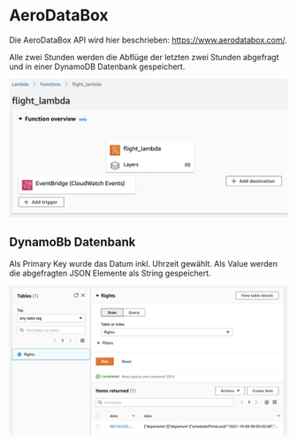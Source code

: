# AeroDataBox

Die AeroDataBox API wird hier beschrieben: https://www.aerodatabox.com/.

Alle zwei Stunden werden die Abflüge der letzten zwei Stunden abgefragt und in einer DynamoDB Datenbank gespeichert.

![](./Screenshots/AWS_Lambda.png)

## DynamoBb Datenbank

Als Primary Key wurde das Datum inkl. Uhrzeit gewählt. Als Value werden die abgefragten JSON Elemente als String gespeichert.

![](./Screenshots/AWS_DynamoDB_Store.png)